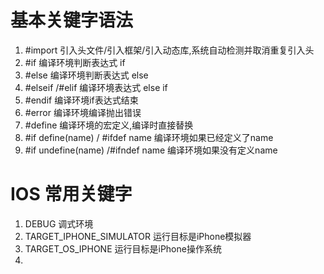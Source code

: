 # 基本关键字语法
1. #import 引入头文件/引入框架/引入动态库,系统自动检测并取消重复引入头
2. #if 编译环境判断表达式 if
3. #else 编译环境判断表达式 else
4. #elseif /#elif 编译环境表达式 else if
5. #endif 编译环境if表达式结束
6. #error 编译环境编译抛出错误
7. #define 编译环境的宏定义,编译时直接替换
8. #if define(name) / #ifdef name 编译环境如果已经定义了name
9. #if undefine(name) /#ifndef name 编译环境如果没有定义name

# IOS 常用关键字
1. DEBUG 调式环境
2. TARGET_IPHONE_SIMULATOR 运行目标是iPhone模拟器
3. TARGET_OS_IPHONE 运行目标是iPhone操作系统
4.